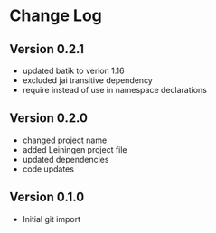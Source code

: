 Change Log
==========

Version 0.2.1
-------------
* updated batik to verion 1.16
* excluded jai transitive dependency
* require instead of use in namespace declarations


Version 0.2.0
-------------
* changed project name
* added Leiningen project file
* updated dependencies
* code updates

Version 0.1.0
-------------
* Initial git import
